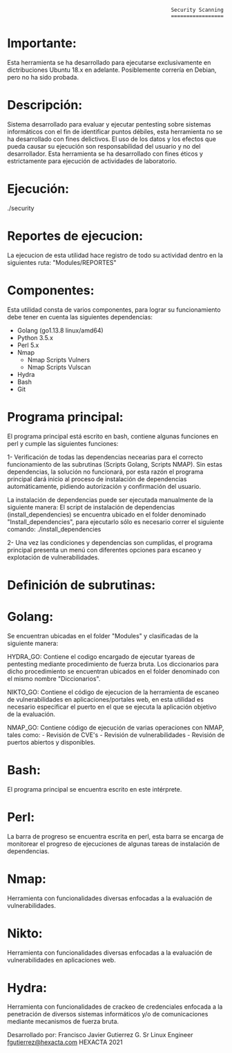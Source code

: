                                                          Security Scanning
                                                         =================
                                                         


Importante:
===========

Esta herramienta se ha desarrollado para ejecutarse exclusivamente en dictribuciones Ubuntu 18.x en adelante.
Posiblemente correría en Debian, pero no ha sido probada.

Descripción:
============
Sistema desarrollado para evaluar y ejecutar pentesting sobre sistemas informáticos con el fin de identificar puntos débiles,
esta herramienta no se ha desarrollado con fines delictivos.
El uso de los datos y los efectos que pueda causar su ejecución son responsabilidad del usuario y no del desarrollador.
Esta herramienta se ha desarrollado con fines éticos y estrictamente para ejecución de actividades de laboratorio.

Ejecución:
==========
./security

Reportes de ejecucion:
======================
La ejecucion de esta utilidad hace registro de todo su actividad dentro en la siguientes ruta:
"Modules/REPORTES"


Componentes:
============

Esta utilidad consta de varios componentes, para lograr su funcionamiento debe tener en cuenta las siguientes dependencias:
 - Golang (go1.13.8 linux/amd64)
 - Python 3.5.x
 - Perl 5.x
 - Nmap
   - Nmap Scripts Vulners
   - Nmap Scripts Vulscan
 - Hydra
 - Bash
 - Git

Programa principal:
===================

El programa principal está escrito en bash, contiene algunas funciones en perl y cumple las siguientes funciones:

1- Verificación de todas las dependencias necearias para el correcto funcionamiento de las subrutinas
   (Scripts Golang, Scripts NMAP).
   Sin estas dependencias, la solución no funcionará, por esta razón el programa principal dará inicio al 
   proceso de instalación de dependencias automáticamente, pidiendo autorización y confirmación del usuario.
   
   La instalación de dependencias puede ser ejecutada manualmente de la siguiente manera:
   El script de instalación de dependencias (install_dependencies) se encuentra ubicado en el folder denominado
   "Install_dependencies", para ejecutarlo sólo es necesario correr el siguiente comando:
   ./install_dependencies       

2- Una vez las condiciones y dependencias son cumplidas, el programa principal presenta un menú con
   diferentes opciones para escaneo y explotación de vulnerabilidades. 

Definición de subrutinas:
=========================

Golang:
=======

Se encuentran ubicadas en el folder "Modules" y clasificadas de la siguiente manera:

HYDRA_GO: Contiene el codigo encargado de ejecutar tyareas de pentesting mediante
          procedimiento de fuerza bruta.
          Los diccionarios para dicho procedimiento se encuentran ubicados en el
          folder denominado con el mismo nombre "Diccionarios".

NIKTO_GO: Contiene el código de ejecucion de la herramienta de escaneo de vulnerabilidades
          en aplicaciones/portales web, en esta utilidad es necesario especificar el puerto
          en el que se ejecuta la aplicación objetivo de la evaluación.

NMAP_GO: Contiene código de ejecución de varias operaciones con NMAP, tales como:
         - Revisión de CVE's
         - Revisión de vulnerabilidades
         - Revisión de puertos abiertos y disponibles. 

Bash:
=====
El programa principal se encuentra escrito en este intérprete.

Perl:
=====
La barra de progreso se encuentra escrita en perl, esta barra se encarga de monitorear
el progreso de ejecuciones de algunas tareas de instalación de dependencias.

Nmap:
=====
Herramienta con funcionalidades diversas enfocadas a la evaluación de vulnerabilidades.

Nikto:
======
Herramienta con funcionalidades diversas enfocadas a la evaluación de vulnerabilidades
en aplicaciones web.

Hydra:
======
Herramienta con funcionalidades de crackeo de credenciales enfocada a la penetración
de diversos sistemas informáticos y/o de comunicaciones mediante mecanismos de
fuerza bruta.


Desarrollado por:
 Francisco Javier Gutierrez G.
 Sr Linux Engineer
 fgutierrez@hexacta.com
 HEXACTA 2021

